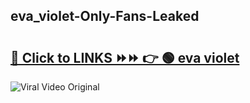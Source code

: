 
 ## eva_violet-Only-Fans-Leaked

# <h2><a href="https://clipsfans.com/eva_violet&ref=git">🔗 Click to LINKS ⏩⏩ 👉 🟢 eva violet </a></h2>

<a href="https://clipsfans.com/eva_violet&ref=git" rel="nofollow" data-target="animated-image.originalLink"><img src="https://i.ibb.co.com/xMMVF88/686577567.gif" alt="Viral Video Original" style="max-width: 100%; display: inline-block;" data-target="animated-image.originalImage"></a>
